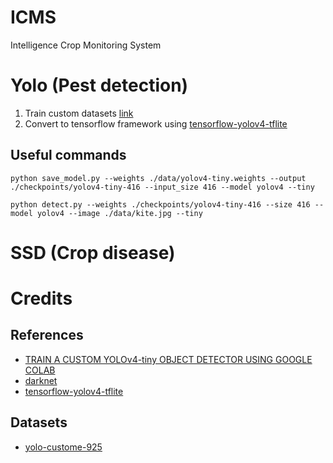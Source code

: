 # ICMS
Intelligence Crop Monitoring System

# Yolo (Pest detection)

1. Train custom datasets [link](https://medium.com/analytics-vidhya/train-a-custom-yolov4-tiny-object-detector-using-google-colab-b58be08c9593)
2. Convert to tensorflow framework using [tensorflow-yolov4-tflite](https://github.com/hunglc007/tensorflow-yolov4-tflite)

## Useful commands
```
python save_model.py --weights ./data/yolov4-tiny.weights --output ./checkpoints/yolov4-tiny-416 --input_size 416 --model yolov4 --tiny

python detect.py --weights ./checkpoints/yolov4-tiny-416 --size 416 --model yolov4 --image ./data/kite.jpg --tiny

```
# SSD (Crop disease)

# Credits

## References
* [TRAIN A CUSTOM YOLOv4-tiny OBJECT DETECTOR USING GOOGLE COLAB](https://medium.com/analytics-vidhya/train-a-custom-yolov4-tiny-object-detector-using-google-colab-b58be08c9593)
* [darknet](https://github.com/AlexeyAB/darknet#yolo-v4-in-other-frameworks)
* [tensorflow-yolov4-tflite](https://github.com/hunglc007/tensorflow-yolov4-tflite)

## Datasets
* [yolo-custome-925](https://universe.roboflow.com/nirmani/yolo-custome-925)
